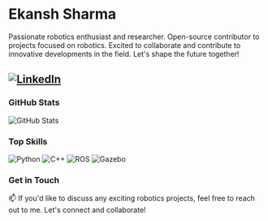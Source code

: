 # Ekansh Sharma

Passionate robotics enthusiast and researcher. Open-source contributor to projects focused on robotics. Excited to collaborate and contribute to innovative developments in the field. Let's shape the future together!

[![LinkedIn](https://img.shields.io/badge/LinkedIn-Ekansh%20Sharma-blue?style=flat-square&logo=linkedin)](https://www.linkedin.com/in/ekansh-sharma/)
---

### GitHub Stats

![GitHub Stats](https://github-readme-stats.vercel.app/api?username=ekanshh&show_icons=true&theme=dark&count_private=true)

### Top Skills

![Python](https://img.shields.io/badge/Python-%2314354C.svg?style=flat-square&logo=python&logoColor=white)
![C++](https://img.shields.io/badge/C++-%2300599C.svg?style=flat-square&logo=c%2B%2B&logoColor=white)
![ROS](https://img.shields.io/badge/ROS-%232E2E2E.svg?style=flat-square&logo=ros&logoColor=white)
![Gazebo](https://img.shields.io/badge/Gazebo-%234F4F4F.svg?style=flat-square&logo=gazebo&logoColor=white)

### Get in Touch

📫 If you'd like to discuss any exciting robotics projects, feel free to reach out to me. Let's connect and collaborate!
